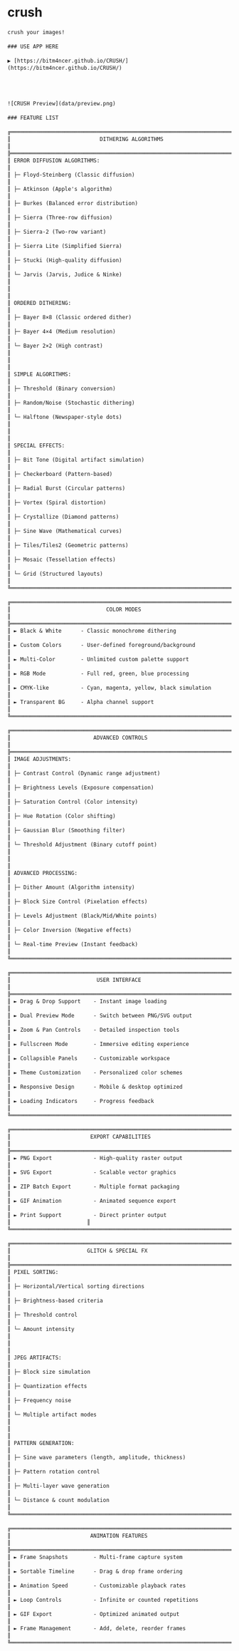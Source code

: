 # crush


    crush your images! 
    
    ### USE APP HERE
    
    ▶ [https://bitm4ncer.github.io/CRUSH/](https://bitm4ncer.github.io/CRUSH/)
    
    


    ![CRUSH Preview](data/preview.png)
    
    ### FEATURE LIST
    
    ╔═══════════════════════════════════════════════════════════════════════════════════╗
    ║                            DITHERING ALGORITHMS                                   ║
    ╠═══════════════════════════════════════════════════════════════════════════════════╣
    ║ ERROR DIFFUSION ALGORITHMS:                                                       ║
    ║ ├─ Floyd-Steinberg (Classic diffusion)                                            ║
    ║ ├─ Atkinson (Apple's algorithm)                                                   ║
    ║ ├─ Burkes (Balanced error distribution)                                           ║
    ║ ├─ Sierra (Three-row diffusion)                                                   ║
    ║ ├─ Sierra-2 (Two-row variant)                                                     ║
    ║ ├─ Sierra Lite (Simplified Sierra)                                                ║
    ║ ├─ Stucki (High-quality diffusion)                                                ║
    ║ └─ Jarvis (Jarvis, Judice & Ninke)                                                ║
    ║                                                                                   ║
    ║ ORDERED DITHERING:                                                                ║
    ║ ├─ Bayer 8×8 (Classic ordered dither)                                             ║
    ║ ├─ Bayer 4×4 (Medium resolution)                                                  ║
    ║ └─ Bayer 2×2 (High contrast)                                                      ║
    ║                                                                                   ║
    ║ SIMPLE ALGORITHMS:                                                                ║
    ║ ├─ Threshold (Binary conversion)                                                  ║
    ║ ├─ Random/Noise (Stochastic dithering)                                            ║
    ║ └─ Halftone (Newspaper-style dots)                                                ║
    ║                                                                                   ║
    ║ SPECIAL EFFECTS:                                                                  ║
    ║ ├─ Bit Tone (Digital artifact simulation)                                         ║
    ║ ├─ Checkerboard (Pattern-based)                                                   ║
    ║ ├─ Radial Burst (Circular patterns)                                               ║
    ║ ├─ Vortex (Spiral distortion)                                                     ║
    ║ ├─ Crystallize (Diamond patterns)                                                 ║
    ║ ├─ Sine Wave (Mathematical curves)                                                ║
    ║ ├─ Tiles/Tiles2 (Geometric patterns)                                              ║
    ║ ├─ Mosaic (Tessellation effects)                                                  ║
    ║ └─ Grid (Structured layouts)                                                      ║
    ╚═══════════════════════════════════════════════════════════════════════════════════╝
    
    ╔═══════════════════════════════════════════════════════════════════════════════════╗
    ║                              COLOR MODES                                          ║
    ╠═══════════════════════════════════════════════════════════════════════════════════╣
    ║ ► Black & White      - Classic monochrome dithering                               ║
    ║ ► Custom Colors      - User-defined foreground/background                         ║
    ║ ► Multi-Color        - Unlimited custom palette support                           ║
    ║ ► RGB Mode           - Full red, green, blue processing                           ║
    ║ ► CMYK-like          - Cyan, magenta, yellow, black simulation                    ║
    ║ ► Transparent BG     - Alpha channel support                                      ║
    ╚═══════════════════════════════════════════════════════════════════════════════════╝
    
    ╔═══════════════════════════════════════════════════════════════════════════════════╗
    ║                          ADVANCED CONTROLS                                        ║
    ╠═══════════════════════════════════════════════════════════════════════════════════╣
    ║ IMAGE ADJUSTMENTS:                                                                ║
    ║ ├─ Contrast Control (Dynamic range adjustment)                                    ║
    ║ ├─ Brightness Levels (Exposure compensation)                                      ║
    ║ ├─ Saturation Control (Color intensity)                                           ║
    ║ ├─ Hue Rotation (Color shifting)                                                  ║
    ║ ├─ Gaussian Blur (Smoothing filter)                                               ║
    ║ └─ Threshold Adjustment (Binary cutoff point)                                     ║
    ║                                                                                   ║
    ║ ADVANCED PROCESSING:                                                              ║
    ║ ├─ Dither Amount (Algorithm intensity)                                            ║
    ║ ├─ Block Size Control (Pixelation effects)                                        ║
    ║ ├─ Levels Adjustment (Black/Mid/White points)                                     ║
    ║ ├─ Color Inversion (Negative effects)                                             ║
    ║ └─ Real-time Preview (Instant feedback)                                           ║
    ╚═══════════════════════════════════════════════════════════════════════════════════╝
    
    ╔═══════════════════════════════════════════════════════════════════════════════════╗
    ║                           USER INTERFACE                                          ║
    ╠═══════════════════════════════════════════════════════════════════════════════════╣
    ║ ► Drag & Drop Support    - Instant image loading                                  ║
    ║ ► Dual Preview Mode      - Switch between PNG/SVG output                          ║
    ║ ► Zoom & Pan Controls    - Detailed inspection tools                              ║
    ║ ► Fullscreen Mode        - Immersive editing experience                           ║
    ║ ► Collapsible Panels     - Customizable workspace                                 ║
    ║ ► Theme Customization    - Personalized color schemes                             ║
    ║ ► Responsive Design      - Mobile & desktop optimized                             ║
    ║ ► Loading Indicators     - Progress feedback                                      ║
    ╚═══════════════════════════════════════════════════════════════════════════════════╝
    
    ╔═══════════════════════════════════════════════════════════════════════════════════╗
    ║                         EXPORT CAPABILITIES                                       ║
    ╠═══════════════════════════════════════════════════════════════════════════════════╣
    ║ ► PNG Export             - High-quality raster output                             ║
    ║ ► SVG Export             - Scalable vector graphics                               ║
    ║ ► ZIP Batch Export       - Multiple format packaging                              ║
    ║ ► GIF Animation          - Animated sequence export                               ║
    ║ ► Print Support          - Direct printer output                                  ║                        ║
    ╚═══════════════════════════════════════════════════════════════════════════════════╝
    
    ╔═══════════════════════════════════════════════════════════════════════════════════╗
    ║                        GLITCH & SPECIAL FX                                        ║
    ╠═══════════════════════════════════════════════════════════════════════════════════╣
    ║ PIXEL SORTING:                                                                    ║
    ║ ├─ Horizontal/Vertical sorting directions                                         ║
    ║ ├─ Brightness-based criteria                                                      ║
    ║ ├─ Threshold control                                                              ║
    ║ └─ Amount intensity                                                               ║
    ║                                                                                   ║
    ║ JPEG ARTIFACTS:                                                                   ║
    ║ ├─ Block size simulation                                                          ║
    ║ ├─ Quantization effects                                                           ║
    ║ ├─ Frequency noise                                                                ║
    ║ └─ Multiple artifact modes                                                        ║
    ║                                                                                   ║
    ║ PATTERN GENERATION:                                                               ║
    ║ ├─ Sine wave parameters (length, amplitude, thickness)                            ║
    ║ ├─ Pattern rotation control                                                       ║
    ║ ├─ Multi-layer wave generation                                                    ║
    ║ └─ Distance & count modulation                                                    ║
    ╚═══════════════════════════════════════════════════════════════════════════════════╝
    
    ╔═══════════════════════════════════════════════════════════════════════════════════╗
    ║                         ANIMATION FEATURES                                        ║
    ╠═══════════════════════════════════════════════════════════════════════════════════╣
    ║ ► Frame Snapshots        - Multi-frame capture system                             ║
    ║ ► Sortable Timeline      - Drag & drop frame ordering                             ║
    ║ ► Animation Speed        - Customizable playback rates                            ║
    ║ ► Loop Controls          - Infinite or counted repetitions                        ║
    ║ ► GIF Export             - Optimized animated output                              ║
    ║ ► Frame Management       - Add, delete, reorder frames                            ║
    ╚═══════════════════════════════════════════════════════════════════════════════════╝
    
 
 


